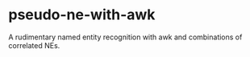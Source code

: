 # pseudo-ne-with-awk
A rudimentary named entity recognition with awk and combinations of correlated NEs.

